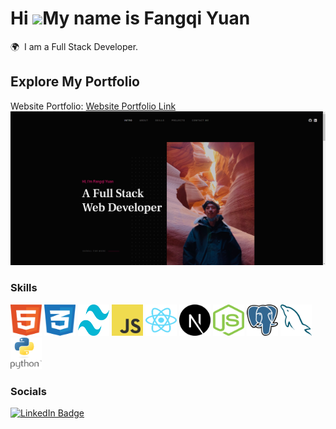 # Hi ![](https://user-images.githubusercontent.com/18350557/176309783-0785949b-9127-417c-8b55-ab5a4333674e.gif)My name is Fangqi Yuan

🌍  I am a Full Stack Developer. <br/>

<h2>Explore My Portfolio</h2>
<div>
Website Portfolio:
  <a href="https://niko-yuan.github.io/Website-Portfolio" alt="website-portfolio">
    Website Portfolio Link
  </a>
</div>
<div id="portfolio">
  <a href="https://niko-yuan.github.io/Website-Portfolio" alt="website-portfolio">
    <img src="/images/portfolio/portfolio.png" alt="Portfolio Image" />
  </a>
</div>

### Skills

<div>
  <img src="/images/skills-icon/html-1.svg" alt="HTML" width="50" height="50" />
  <img src="/images/skills-icon/css-3.svg" alt="CSS" width="50" height="50" />
  <img src="/images/skills-icon/tailwind-css-2.svg" alt="Tailwind" width="50" height="50" />
  <img src="/images/skills-icon/logo-javascript.svg" alt="JS" width="50" height="50" />
  <img src="/images/skills-icon/react-2.svg" alt="React.js" width="50" height="50" />
  <img src="/images/skills-icon/next-js.svg" alt="Next.js" width="50" height="50" />
  <img src="/images/skills-icon/nodejs-icon.svg" alt="Node.js" width="50" height="50" />
  <img src="/images/skills-icon/postgresql.svg" alt="PostgreSQL" width="50" height="50" />
  <img src="/images/skills-icon/mysql-6.svg" alt="MySQL" width="50" height="50" />
  <img src="/images/skills-icon/python-4.svg" alt="Python" width="50" height="50" />
</div>

### Socials

<div id="badges">
  <a href="www.linkedin.com/in/fangqi-yuan-9950aa287">
    <img src="https://img.shields.io/badge/LinkedIn-blue?style=for-the-badge&logo=linkedin&logoColor=white" alt="LinkedIn Badge"/>
  </a>
</div>
